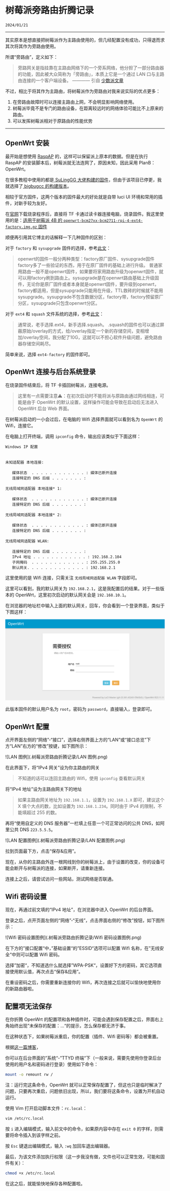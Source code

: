 # 树莓派旁路由折腾记录

``2024/01/21``

- - -

其实原本是想直接把树莓派作为主路由使用的，但几经配置没有成功，只得退而求其次将其作为旁路由使用。

所谓“旁路由”，定义如下：
> 旁路网关是指挂靠在主路由网络下的一个旁系网络，他分担了一部分路由器的功能，因此被大众简称为「旁路由」，本质上它是一个通过 LAN 口与主路由连接的一个客户端设备。
> ———— 引自 [少数派文章](https://sspai.com/post/59708)

不过，相比于将其作为主路由，将树莓派作为旁路由对我来说实际的优点更多：
1. 在旁路由故障时可以连接主路由上网，不会明显影响网络使用。
2. 树莓派毕竟不是专门的路由设备，在距离较远时的网络体验可能比不上原来的路由。
3. 可以发挥树莓派相对于原路由的性能优势

- - -

## OpenWrt 安装

最开始是想使用 [RaspAP](https://raspap.com/) 的，这样可以保留派上原本的数据。但是在执行 RaspAP 的安装脚本后，树莓派就无法连网了，原因未知，因此采用 PlanB：OpenWrt。

在很多教程中使用的都是[ SuLingGG 大佬构建的固件](https://github.com/SuLingGG/OpenWrt-Rpi)，但由于该项目已停更，我就选择了[ bigbugcc 的构建版本](https://github.com/bigbugcc/OpenWrts)。

相较于官方固件，这两个版本的固件最大的好处就是自带 luci UI 环境和常用的插件，对新手较为友好。

在[官网](https://www.raspberrypi.com/software/)下载烧录程序后，直接将 TF 卡通过读卡器连接电脑，烧录固件。我这里使用的是：[适用于树莓派 4B 的 ``openwrt-bcm27xx-bcm2711-rpi-4-ext4-factory.img.gz`` 固件](https://github.com/bigbugcc/OpenWrts/releases/download/2024.01.12-022210/openwrt-bcm27xx-bcm2711-rpi-4-ext4-factory.img.gz)

顺便再引用其它博主的话解释一下几种固件的区别：

对于 ``factory`` 和 ``sysupgrade`` 固件的选择，参考[此文](https://www.cnblogs.com/simonid/p/6368111.html)：
> openwrt的固件一般分两种类型：factory原厂固件、sysupgrade固件
> factory多了一些验证的东西，用于在原厂固件的基础上进行升级。
> 普通家用路由一般不是openwrt固件，如果要将家用路由升级为openwrt固件，就可以用factory刷到路由上。sysupgrade是在openwrt路由基础上升级固件，无论你是原厂固件或者本身就是openwrt固件，要升级到openwrt，factory都适用，但是sysupgrade只能用在升级，TTL救砖的时候就不能用sysupgrade。sysupgrade不包含数据分区，factory带，factory预留原厂分区，sysupgrade只包含openwrt分区。

对于 ``ext4`` 和 ``squash`` 文件系统的选择，参考[此文](https://www.bilibili.com/read/cv20086900/)：
> 通常说，老手选择.ext4，新手选择.squash。
> .squash的固件也可以通过屏蔽原始/overlay的方式，给/overlay指定一个新的存储空间，变相增加/overlay空间，我分配了10G，这就可以不担心软件升级问题，避免路由器存储空间耗尽。

简单来说，选择 ``ext4-factory`` 的固件即可。

## OpenWrt 连接与后台系统登录

在烧录固件结束后，将 TF 卡插回树莓派，连接电源。

> 这里有一点需要注意⚠️：在初次启动时不能将派与原路由通过网线相连，可能是由于 OpenWrt 的默认设置，这样操作可能会导致在启动后无法进入 OpenWrt 后台 Web 界面。

在树莓派启动的一小会过后，在电脑的 Wifi 选择界面就可以看到名为 ``OpenWrt`` 的 Wifi，连接它。

在电脑上打开终端，调用 ``ipconfig`` 命令，输出应该类似于下面这样：

```
Windows IP 配置


未知适配器 本地连接:

   媒体状态  . . . . . . . . . . . . : 媒体已断开连接
   连接特定的 DNS 后缀 . . . . . . . :

无线局域网适配器 本地连接* 1:

   媒体状态  . . . . . . . . . . . . : 媒体已断开连接
   连接特定的 DNS 后缀 . . . . . . . :

无线局域网适配器 本地连接* 2:

   媒体状态  . . . . . . . . . . . . : 媒体已断开连接
   连接特定的 DNS 后缀 . . . . . . . :

无线局域网适配器 WLAN:

   连接特定的 DNS 后缀 . . . . . . . :
   IPv4 地址 . . . . . . . . . . . . : 192.168.2.104
   子网掩码  . . . . . . . . . . . . : 255.255.255.0
   默认网关. . . . . . . . . . . . . : 192.168.2.1
```

这里使用的是 Wifi 连接，只需关注 ``无线局域网适配器 WLAN`` 字段即可。

这里可以看到，我的默认网关为 ``192.168.2.1``，这是我配置后的结果。对于一些版本的 OpenWrt，这里初次启动的默认网关会是 ``192.168.10.1``。

在浏览器的地址栏中输入上面的默认网关，回车，你会看到一个登录界面，类似于下图这样：

![登录界面图例](.树莓派旁路由折腾记录/登录界面图例.png)

此版本固件的默认用户名为 ``root``，密码为 ``password``，直接输入，登录即可。

## OpenWrt 配置

点开界面左侧的“网络”-“接口”，选择右侧界面上方的“LAN”或“接口总览”下方“LAN”右方的“修改”按键，如下图所示：

![LAN 图例](.树莓派旁路由折腾记录/LAN 图例.png)

在此界面下，将“IPv4 网关”设为你主路由的网关

> 不知道的话可以连回主路由的 Wifi，使用 ``ipconfig`` 查看默认网关

将“IPv4 地址”设为主路由网关下的地址

> 如果主路由网关地址为 ``192.168.1.1``，设置为 ``192.168.1.X`` 即可，建议这个 X 填个大点的数，比如设置为 ``192.168.1.234``。同时由于 IPv4 的限制，不能填超过 255 的数。

再将“使用自定义的 DNS 服务器”一栏填上任意一个可正常访问的公共 DNS，如阿里公共 DNS ``223.5.5.5``。

![LAN 配置图例](.树莓派旁路由折腾记录/LAN 配置图例.png)

拉到页面最下方，点击“保存&应用”。

现在，从你的主路由外连一根网线到你的树莓派上，由于设置的改变，你的设备可能会断开与树莓派的连接，如果断开，请重新连接。

连接上之后，请尝试访问一些网站，测试网络是否联通。

## Wifi 密码设置

现在，再通过前文填的“IPv4 地址”，在浏览器中进入 OpenWrt 的后台界面。

登录之后，点开页面左侧的“网络”-“无线”，点击界面右侧的“修改”按钮，如下图所示：

![Wifi 密码设置图例](.树莓派旁路由折腾记录/Wifi 密码设置图例.png)

在下方的”接口配置“中，”基础设置“的”ESSID“选项可以配置 Wifi 名称，在”无线安全“中则可以配置 Wifi 密码。

选择”加密“，不知道选什么就选择”WPA-PSK“，设置好下方的密码，其它选项直接使用默认值，再次点击“保存&应用”。

在重设密码之后，你需要重新连接你的 Wifi，再次连接之后就可以愉快地使用你的新路由器啦。

## 配置项无法保存

在你折腾 OpenWrt 的配置项和各种插件时，可能会遇到保存配置之后，界面右上角始终出现”未保存的配置：...“的提示，怎么保存都无济于事。

在这种状态下，如果树莓派重启，你的配置（插件、Wifi 密码等）都会被重置。

根据[这一篇博客](https://blog.csdn.net/m0_60212601/article/details/127493166)，

你可以在后台界面的”系统“-”TTYD 终端“下（一般来说，需要先使用你登录后台使用的用户名和密码进行登录）使用如下命令：

```bash
mount -o remount rw /
```

注：运行完这条命令，OpenWrt 就可以正常保存配置了，但这也只是临时解决了问题，只要再次重启，问题依旧出现，所以，我们要将这条命令，设置为开机自动运行。

使用 Vim 打开启动脚本文件：``rc.local``：
```bash
vim /etc/rc.local
```

按 ``i`` 进入编辑模式，输入前文中的命令，如果原内容中存在 ``exit 0`` 的字样，则需要将命令插入到该字样之前。

按 ``Esc`` 键退出编辑模式，输入 ``:wq`` 加回车退出编辑器。

最后，为该文件添加执行权限（这一步我没有做，文件也可以正常生效，可能和固件有关）：
```bash
chmod +x /etc/rc.local
```

在这之后，就能愉快地保存各种配置啦。
